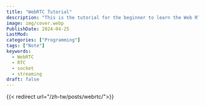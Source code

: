 ```yaml
---
title: "WebRTC Tutorial"
description: "This is the tutorial for the beginner to learn the Web RTC and build a simple website with Web  RTC."
image: img/cover.webp
PublishDate: 2024-04-25
LastMod: 
categories: ["Programming"]
tags: ["Note"]
keywords:
  - WebRTC
  - RTC
  - socket
  - streaming
draft: false
---
```


{{< redirect url="/zh-tw/posts/webrtc/">}}


